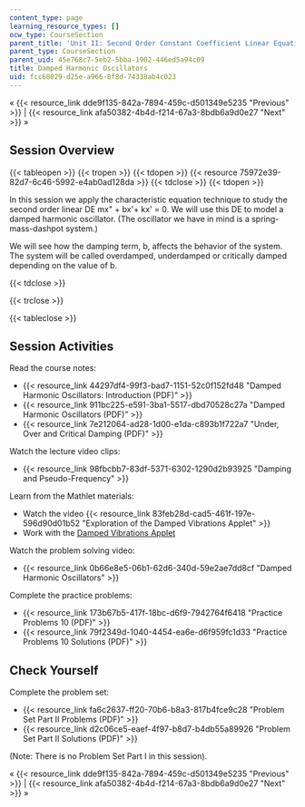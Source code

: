 ```yaml
---
content_type: page
learning_resource_types: []
ocw_type: CourseSection
parent_title: 'Unit II: Second Order Constant Coefficient Linear Equations'
parent_type: CourseSection
parent_uid: 45e768c7-5eb2-5bba-1902-446ed5a94c09
title: Damped Harmonic Oscillators
uid: fcc68029-d25e-a966-8f8d-74338ab4c023
---
```


« {{< resource_link dde9f135-842a-7894-459c-d501349e5235 "Previous" >}} | {{< resource_link afa50382-4b4d-f214-67a3-8bdb6a9d0e27 "Next" >}} »

Session Overview
----------------

{{< tableopen >}}
{{< tropen >}}
{{< tdopen >}}
{{< resource 75972e39-82d7-6c46-5992-e4ab0ad128da >}}
{{< tdclose >}}
{{< tdopen >}}


In this session we apply the characteristic equation technique to study the second order linear DE mx" + bx'+ kx' = 0. We will use this DE to model a damped harmonic oscillator. (The oscillator we have in mind is a spring-mass-dashpot system.)

We will see how the damping term, b, affects the behavior of the system. The system will be called overdamped, underdamped or critically damped depending on the value of b.


{{< tdclose >}}

{{< trclose >}}

{{< tableclose >}}

Session Activities
------------------

Read the course notes:

*   {{< resource_link 44297df4-99f3-bad7-1151-52c0f152fd48 "Damped Harmonic Oscillators: Introduction (PDF)" >}}
*   {{< resource_link 911bc225-e591-3ba1-5517-dbd70528c27a "Damped Harmonic Oscillators (PDF)" >}}
*   {{< resource_link 7e212064-ad28-1d00-e1da-c893b1f722a7 "Under, Over and Critical Damping (PDF)" >}}

Watch the lecture video clips:

*   {{< resource_link 98fbcbb7-83df-5371-6302-1290d2b93925 "Damping and Pseudo-Frequency" >}}

Learn from the Mathlet materials:

*   Watch the video {{< resource_link 83feb28d-cad5-461f-197e-596d90d01b52 "Exploration of the Damped Vibrations Applet" >}}
*   Work with the [Damped Vibrations Applet](/ans7870/18/18.03SC/dampedVibrations.html "Open in a new window.")

Watch the problem solving video:

*   {{< resource_link 0b66e8e5-06b1-62d6-340d-59e2ae7dd8cf "Damped Harmonic Oscillators" >}}

Complete the practice problems:

*   {{< resource_link 173b67b5-417f-18bc-d6f9-7942764f6418 "Practice Problems 10 (PDF)" >}}
*   {{< resource_link 79f2349d-1040-4454-ea6e-d6f959fc1d33 "Practice Problems 10 Solutions (PDF)" >}}

Check Yourself
--------------

Complete the problem set:

*   {{< resource_link fa6c2637-ff20-70b6-b8a3-817b4fce9c28 "Problem Set Part II Problems (PDF)" >}}
*   {{< resource_link d2c06ce5-eaef-4f97-b8d7-b4db55a89926 "Problem Set Part II Solutions (PDF)" >}}

(Note: There is no Problem Set Part I in this session).

« {{< resource_link dde9f135-842a-7894-459c-d501349e5235 "Previous" >}} | {{< resource_link afa50382-4b4d-f214-67a3-8bdb6a9d0e27 "Next" >}} »
